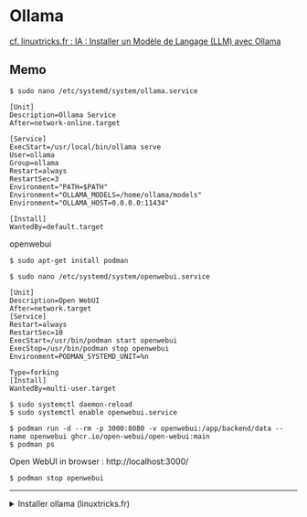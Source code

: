 # Ollama

[cf. linuxtricks.fr : IA : Installer un Modèle de Langage (LLM) avec Ollama](https://www.linuxtricks.fr/wiki/print.php?id=1052)  


## Memo

`$ sudo nano /etc/systemd/system/ollama.service` 

```
[Unit]
Description=Ollama Service
After=network-online.target

[Service]
ExecStart=/usr/local/bin/ollama serve
User=ollama
Group=ollama
Restart=always
RestartSec=3
Environment="PATH=$PATH"
Environment="OLLAMA_MODELS=/home/ollama/models"
Environment="OLLAMA_HOST=0.0.0.0:11434"

[Install]
WantedBy=default.target
```

openwebui  

`$ sudo apt-get install podman`  

`$ sudo nano /etc/systemd/system/openwebui.service`  

```
[Unit]
Description=Open WebUI
After=network.target
[Service]
Restart=always
RestartSec=10
ExecStart=/usr/bin/podman start openwebui
ExecStop=/usr/bin/podman stop openwebui
Environment=PODMAN_SYSTEMD_UNIT=%n

Type=forking
[Install]
WantedBy=multi-user.target
```

`$ sudo systemctl daemon-reload`  
`$ sudo systemctl enable openwebui.service`  

`$ podman run -d --rm -p 3000:8080 -v openwebui:/app/backend/data --name openwebui ghcr.io/open-webui/open-webui:main`  
`$ podman ps`  

Open WebUI in browser : http://localhost:3000/  

`$ podman stop openwebui`  

---

<details>
  <summary>Installer ollama (linuxtricks.fr)</summary>

IA : Installer un Modèle de Langage (LLM) avec Ollama
=====================================================

![ollama-logo](https://www.linuxtricks.fr/upload/ollama-logo.png)

  
  

Introduction
------------

  
  
Ollama est une plateforme qui facilite l'utilisation et le déploiement de modèles de langage (LLM) sur différentes infrastructures. Grâce à son interface simple et à ses fonctionnalités avancées, Ollama permet aux développeurs d'intégrer facilement des LLM dans leurs applications.  
Dans cet article, on va voir comment installer et utiliser Ollama.  
  
La base de cet article a été faite sur Red Hat Enterprise Linux 9.  
L'installation se fait de façon classique, sans Docker.  
  
Le site web officiel est disponible ici : [https://ollama.com/](https://ollama.com/)  
Les différents modèles de langage sont répertoriés ici : [https://ollama.com/library](https://ollama.com/library)  
  
Au moment de la résaction de cet article en Septembre 2024, les plateformes supportées sont x86\_64 et ARM64 (aarch64).  
  

Prérequis
---------

  
  
La génération de texte via des LLM est évidemment gourmande en ressources CPU, (GPU) et RAM. Il est nécessaire d'avoir une machine suffisemment dimensionnée pour le besoin.  
  
Pour de meilleures performances, il sera utile d'installer les pilotes propriétaires de notre carte graphique.  
  
Pour les cartes AMD - ROCm : [https://rocm.docs.amd.com/projects/install-on-linux/en/latest/install/quick-start.html](https://rocm.docs.amd.com/projects/install-on-linux/en/latest/install/quick-start.html)  
Pour les cartes NVidia - CUDA : [https://developer.nvidia.com/cuda-downloads](https://developer.nvidia.com/cuda-downloads)  
  
A défaut, les calculs seront faits avec le CPU (plus lent)  
  

Installation d'Ollama
---------------------

  
  

### Installer ollama

  
  
Ollama n'est pas dans les dépôts des principales distributions.  
Bien qu'il existe un script automatisé d'installation, je vais ici faire les étapes manuellement.  
  
On récupère dans un premier temps ollama pour l'architecture souhaitée :  

Code BASH :

`wget https://ollama.com/download/ollama-linux-amd64.tgz`  

  
  
Pour ARM64 :  

Code BASH :

`wget https://ollama.com/download/ollama-linux-arm64.tgz`

  
  
Ensuite, on extrait l'archive :  

Code BASH :

`tar \-C /usr \-xvzf ollama-linux-\*.tgz`

  
  
Dans le cas d'une carte graphique AMD, on récupère des éléments additionnels :  

Code BASH :

`wget https://ollama.com/download/ollama-linux-amd64-rocm.tgz`

  
  
Et on les installe :  

Code BASH :

`tar \-C /usr \-xvzf ollama-linux-amd64-rocm.tgz`

  
  

### Création d'un utilisateur dédié

  
  
On va ensuite créer un utilisateur dédié et un service pour lancer automatiquement ollama avec un utilisateur spécifique.  

Code BASH :

`useradd \-r \-s /bin/false \-U \-m \-d /usr/share/ollama ollama`

  
  
On ajoute les utilisateurs d'ollama dans le groupe ollama :  

Code BASH :

`usermod \-a \-G ollama adrien`

  
  

### Création d'un service systemd

  
  
On va créer un service systemd pour lancer ollama au démarrage du système :  

Code BASH :

`vim /etc/systemd/system/ollama.service`

  
  
Voici le contenu du service systemd :  

Code :

```
[Unit]
Description=Ollama Service
After=network-online.target
[Service]
ExecStart=/usr/bin/ollama serve
User=ollama
Group=ollama
Restart=always
RestartSec=3
Environment="PATH=$PATH"
[Install]
WantedBy=default.target`
```
  
  
On recharge systemd :  

Code BASH :

`systemctl daemon-reload`

  
  
On active et démarre le service :  

Code BASH :

`systemctl enable \--now ollama`

  
  
On pourra voir les logs avec :  

Code BASH :

`journalctl \-u ollama`

  
  
Toutes les commandes ollama peuvent être utilisées en tant qu'utilisateur classique du système.  
  

Informations sur les modèles
----------------------------

  
  
Lorsque Oolama est installé, il n’inclut pas de modèles.  
  
Pour lister les modèles installés :  

Code BASH :

`ollama list`

  
  
Cette liste est en effet vide.  
  
Dans le contexte des modèles de langage (LLM), les chiffres tels que 8B, 70B, et 405B font référence au nombre de paramètres du modèle, exprimé en milliards (B pour "billion" en anglais). Les paramètres sont les éléments fondamentaux qui déterminent le comportement du modèle et sa capacité à apprendre des relations complexes dans les données.  
  
Voici 3 exemples pour comprendre la relation entre l'efficacité et les ressources nécessaires :  
\- **8B** (8 milliards) : Cela signifie que le modèle a 8 milliards de paramètres. Les modèles avec un nombre de paramètres plus faible peuvent être plus rapides à entraîner et à exécuter, mais ils peuvent également avoir des limitations en termes de compréhension et de génération de texte par rapport à des modèles plus grands.  
\- **70B** (70 milliards) : Ce modèle a 70 milliards de paramètres. En général, un modèle avec un plus grand nombre de paramètres peut capturer des nuances plus fines dans le langage et produire des résultats de meilleure qualité, mais il nécessite également plus de ressources pour l'entraînement et l'inférence.  
\- **405B** (405 milliards) : Ce modèle a 405 milliards de paramètres. Ces modèles peuvent générer un texte très cohérent et contextuellement pertinent, mais ils nécessitent des infrastructures matérielles très puissantes pour fonctionner efficacement.  
  
Les modèles sont stockés dans **/usr/share/ollama/.ollama/models**. Il est possible de changer leur emplacement. Se référer à la section adéquate en bas de cet article.  
  

Installer des modèles publics
-----------------------------

  
  
Sur le site d'Ollama, plusieurs modèles sont disponibles : [https://ollama.com/library](https://ollama.com/library)  
Dans ce tutoriel, on va utiliser celui qui a été le plus téléchargé : **llama3** ([https://ollama.com/library/llama3](https://ollama.com/library/llama3))  
  
On va récupérer ce modèle avec la commande **ollama pull** :  

Code BASH :

`ollama pull llama3`

  
  
La sortie produite pendant le téléchargement est similaire à la récupération d'images Docker :  

Code :

```
pulling manifest   pulling 6a0746a1ec1a... 100% ▕█████████████▏ 4.7 GB   pulling 4fa551d4f938... 100% ▕█████████████▏ 12 KB
pulling 8ab4849b038c... 100% ▕█████████████▏ 254 B
pulling 577073ffcc6c... 100% ▕█████████████▏ 110 B
pulling 3f8eb4da87fa... 100% ▕█████████████▏ 485 B   
verifying sha256 digest
writing manifest
success`
```
  
  
Par défaut il s'agit de la variante 8B.  
  
Pour récupérer la variante 70b :  

Code BASH :

`ollama pull llama3:70b`

  
  
On pourra vérifier que les modèles installés avec :  

Code BASH :

`ollama list`

  
  
Ce qui donne :  

Code :

```
NAME             ID              SIZE      MODIFIED
llama3:70b       786f3184aec0    39 GB     10 hours ago      llama3:latest    365c0bd3c000    4.7 GB    10 hours ago`  
```
  
  

Utiliser Ollama
---------------

  
  

### Exécuter le modèle en mode interractif

  
  
Une fois le modèle téléchargé, on pourra l'exécuter en utilisant la commande suivante :  

Code BASH :

`ollama run llama3`

  
  
Le prompt est prêt à écouter une requête :  

Code :

`>>> Send a message (/? for help)`

  
  
Si on lui pose une question :  

Code :

`>>> Qu'est ce que Fedora Linux ?`

  
  
Le LLM traite la demande et nous répond :  

Code :

```
Fedora est une distribution de système d'exploitation GNU/Linux créée en 2003 par le projet Fedora, un sous-projet de la Fondation Red Hat. Elle est considérée comme une version "bêta" ou "prérequis" pour l'éditeur de système d'exploitation Linux commercial, CentOS et Red Hat Enterprise Linux (RHEL).   Fedora est conçue pour être une distribution open-source, libre et communautaire, qui permet aux développeurs et aux utilisateurs de tester les dernières versions des logiciels et des fonctionnalités avant leur intégration dans les éditions commerciales. Elle est donc très populaire parmi les développeurs et les passionnés de Linux.   Les caractéristiques clés de Fedora sont :   1. Libre et open-source, ce qui signifie que tout le code est disponible sous licence libre.   2. Rapide à mettre à jour, car il s'agit d'une version "bêta" pour tester les nouveaux logiciels et les fonctionnalités avant leur intégration dans les éditions commerciales.   3. Conçue pour être compatible avec les systèmes d'exploitation Linux commerçiaux, tels que CentOS et RHEL.   4. Possède une communauté active de développeurs et d'utilisateurs qui contribuent au projet.   Fedora est disponible sous forme de CD/DVD ou de téléchargement direct, et il existe plusieurs versions pour différents ordinateurs et architectures (x86-64, ARM, etc.).
```

  
  

### Exécuter le modèle en one shot

  
  
On pourra exécuter une requête en utilisant la commande suivante :  

Code BASH :

`ollama run llama3 "Qu'est ce que Fedora Linux?"

  
  
Le résultat est produit sur la sortie standard.  
  

### Interroger le modèle via l'API

  
  
On pourra interroger le modèle via l'API disponible.  
Ollama écoute sur le port 11434.  
  
Voici un exemple de requête avec curl interrogeant l'API avec du JSON :  

Code BASH :
```bash
curl \-X POST http://localhost:11434/api/generate \-d '{
  "model": "llama3",
  "prompt":"En une phrase, qu est ce que Fedora Linux ?"
 }'
```
  
  
La réponse est produite en JSON :  

Code JAVASCRIPT :
```json
{"model":"llama3","created\_at":"2024-09-19T20:16:55.070219385Z","response":"Fed","done":false}
{"model":"llama3","created\_at":"2024-09-19T20:16:55.184960991Z","response":"ora","done":false}
{"model":"llama3","created\_at":"2024-09-19T20:16:55.248871673Z","response":" est","done":false}
{"model":"llama3","created\_at":"2024-09-19T20:16:55.336215829Z","response":" un","done":false}
{"model":"llama3","created\_at":"2024-09-19T20:16:55.435178812Z","response":" système","done":false}
{"model":"llama3","created\_at":"2024-09-19T20:16:55.499418477Z","response":" d","done":false}
{"model":"llama3","created\_at":"2024-09-19T20:16:55.561225601Z","response":"'","done":false}
{"model":"llama3","created\_at":"2024-09-19T20:16:55.630712386Z","response":"explo","done":false}
{"model":"llama3","created\_at":"2024-09-19T20:16:55.703879616Z","response":"itation","done":false}
{"model":"llama3","created\_at":"2024-09-19T20:16:55.765078378Z","response":" Linux","done":false}
{"model":"llama3","created\_at":"2024-09-19T20:16:55.840173868Z","response":" gratuit","done":false}
{"model":"llama3","created\_at":"2024-09-19T20:16:55.90263307Z","response":" et","done":false}
{"model":"llama3","created\_at":"2024-09-19T20:16:55.971443963Z","response":" open","done":false}
{"model":"llama3","created\_at":"2024-09-19T20:16:56.034062226Z","response":"-source","done":false}
{"model":"llama3","created\_at":"2024-09-19T20:16:56.09947807Z","response":",","done":false}
{"model":"llama3","created\_at":"2024-09-19T20:16:56.172949487Z","response":" cré","done":false}
{"model":"llama3","created\_at":"2024-09-19T20:16:56.256597318Z","response":"é","done":false}
{"model":"llama3","created\_at":"2024-09-19T20:16:56.323157737Z","response":" par","done":false}
{"model":"llama3","created\_at":"2024-09-19T20:16:56.390106591Z","response":" la","done":false}
{"model":"llama3","created\_at":"2024-09-19T20:16:56.459911313Z","response":" commun","done":false}
{"model":"llama3","created\_at":"2024-09-19T20:16:56.526663982Z","response":"auté","done":false}
```
  
  
Par défaut, la réponse est fournie bout par bout et on voit le texte se générer.  
Pour une application, celle-ci peut traiter traiter la réponse :  
\- alors que la génération n'est pas terminée  
\- en recevant de petites quantité de données  
  
  
On pourra demander la réponse qu'une fois la génération terminée :  

Code BASH :
```bash
curl \-X POST http://localhost:11434/api/generate \-d '{
  "model": "llama3",
  "prompt":"En une phrase, qu est ce que Fedora Linux ?",
  "stream": false
 }'
```
  
  
La réponse met du temps à s'afficher mais elle est générée d'un bloc :  

Code JAVASCRIPT :
```json
{"model":"llama3","created\_at":"2024-09-19T20:27:46.739492809Z","response":"Fedora Linux est un système d'exploitation tournant sur le noyau Linux, conçu pour être une plateforme de développement et de test avant l'intégration dans la version commerciale Red Hat Enterprise Linux (RHEL), proposant une distribution stable et actuelle des dernières technologies open-source.","done":true,"done\_reason":"stop","context":\[128006,882,128007,271,1737,6316,17571,934,1826,3846,1744,80606,14677,30,128009,128006,78191,128007,271,92887,6347,14677,1826,653,72601,294,6,69331,7709,259,3514,519,1765,514,912,88,2933,14677,11,390,79884,5019,23761,6316,12235,76701,409,82620,1880,409,1296,33670,326,55624,978,911,367,7010,1208,2373,95194,20487,3816,22050,26551,14677,320,49,51812,705,10045,519,6316,8141,15528,1880,1180,31037,951,36852,59307,14645,1825,31874,13\],"total\_duration":5010253585,"load\_duration":26615990,"prompt\_eval\_count":20,"prompt\_eval\_duration":330708000,"eval\_count":67,"eval\_duration":4609753000}
```
  
  
Plus d'informations sur l'utilisation de l'API : [https://github.com/ollama/ollama/blob/main/docs/api.md](https://github.com/ollama/ollama/blob/main/docs/api.md)  
  

### Activité du système

  
  
Lors de la réponse, qui peut être générée plus ou moins vite suivant les ressources de notre serveur. Les calculs sont générés sur notre serveur lui même et le LLM est totalement autonome.  
  
Lorsque le LLM traite la réponse à notre prompt, voici un aperçu sur le serveur avec htop de l'activité :  

![ollama-htop-serveur](https://www.linuxtricks.fr/upload/ollama-htop-serveur.png))

  
  

Faire écouter Ollama sur le réseau
----------------------------------

  
  
Par défaut, Ollama écoute sur le port 11434 et uniquement en local :  

Code BASH :

`ss \-unplat | grep 11434`

  

Code :

`tcp   LISTEN 0      4096       127.0.0.1:11434       0.0.0.0:*`

  
  
Pour permettre à Ollama d'accepter des requêtes depuis d'autres hôtes, on édite le service systemd créé précédemment.  
Dans la section **\[Service\]** on ajoute une ligne **Environment** :  

Code BASH :

Environment\="OLLAMA\_HOST=0.0.0.0"

  
  
On recharge systemd :  

Code BASH :

`systemctl daemon-reload`

  
  
On redémarre Ollama via le service :  

Code BASH :

`systemctl restart ollama.service`

  
  
On vérifie que Ollama écoute sur toutes les adresses :  

Code BASH :

`ss \-unplat | grep 11434`

  

Code :

`tcp   LISTEN 0      4096               *:11434             *:*`

  
  
Mettre en oeuvre les mesures de protection (Pare-Feu) pour que n'importe qui ne puisse pas requêter votre LLM !  
  

Personnaliser le comportement d'un modèle
-----------------------------------------

  
  
Avec Ollama, il est possible de modifier le comportement d'un modèle.  
  
Cela passe par la création d'un fichier **Modelfile**. C'est dans ce fichier qu'on va définir les instructions nécessaires pour personnaliser votre modèle.  
  
Ici, je vais partir sur le LLM d'IBM nommé granite (Merci le Red Hat Summit pour la découverte), que je vais personnaliser pour qu'il me produise directement du code PERL.  
  
On va ranger le modèle dans un dossier, par exemple :  

Code BASH :

`mkdir \-p ~/ollama-modeles/granite-code-perl`

  
  
Dans ce dossier, on va créer notre fichier Modelfile :  

Code BASH :

`cd ~/ollama-modeles/granite-code-perl/`

  

Code BASH :

`vim Modelfile`

  
  
Voici un exemple :  

Code BASH :
```
FROM granite-code:20b
PARAMETER temperature 0.5
PARAMETER num\_ctx 4096
SYSTEM Le code à produire doit être en langage PERL et être sécurisé. Donne juste le code sans explications.
```
  
  
Bien que les fichiers Modelfiles soient hautement personnalisables (cf. la doc : [https://github.com/ollama/ollama/blob/main/docs/modelfile.md)](https://github.com/ollama/ollama/blob/main/docs/modelfile.md)) voici quelques notions rapides que j'utilise dans le modèle présenté :  
  
**FROM** : Spécifie le modèle de base à utiliser (obligatoire)  
**PARAMETER** : Définit les paramètres d'exécution du modèle  
**SYSTEM** : Définit le message système qui guidera le comportement du modèle.  
  
Je vous ai montré 2 paramètres ici :  
**temperature** : Ce paramètre contrôle la créativité et l'aléatoire des réponses du modèle. Une valeur élevée (comme 1) rend le modèle plus créatif et imprévisible. A contrario, une valeur plus basse (proche de 0) rend les réponses plus cohérentes et déterministes.  
**num\_ctx** : Ce paramètre définit la taille de la fenêtre de contexte du modèle. Une valeur plus élevée permet au modèle de "se souvenir" d'une plus grande partie de la conversation ou du texte précédent. La valeur par défaut est souvent 2048.  
  
Ensuite, on va déployer le modèle via :  

Code BASH :

`ollama create granite-perl \-f ~/ollama-modeles/granite-code-perl/Modelfile`

  
  
Si le modèle de base est déjà installé, la création est très rapide.  
  
On pourra vérifier que le modele personnalisé est bien intégré avec :  

Code BASH :

`ollama list`

  
  
Ce qui donne :  

Code :

```
NAME                   ID              SIZE      MODIFIED
granite-perl:latest    0e85cc76ba66    2.0 GB    6 seconds ago        llama3:latest          365c0bd3c000    4.7 GB    18 minutes ago
```
  
  
On peut tester une requête en utilisant la commande suivante :  

Code BASH :

`ollama run granite-perl "Lire le CSV export.csv ligne par ligne et afficher les champs 1 et 3"`

  
  
On n'a rien précisé et le contexte a bien été pris en compte (de produire du code PERL) et on n'a pas le blabla habituel :  

Code :

` ```perl   
#!/usr/bin/perl -w   
use strict;   
use warnings;   
open my $fh, '<', 'export.csv' or die "Impossible d'ouvrir l'YYYY export.csv : $!";   
while (my $line = <$fh>) {       
  chomp $line;       
  my ($ champ1, undef, $champ3 ) = split ",", $line;       
  print "$champ1,$champ3\n";   
}   
close $fh;   
``` 

  
  

Personnalisation fantaisiste

On pourra demander des choses fantaisistes, en faisant se comporter le LLM comme Pikachu par exemple :  

Code BASH :

`mkdir \-p ~/ollama-modeles/llama3-pokemon`

  
  
On va créer un Modelfile plus fantaisiste :  

Code BASH :

`vim ~/ollama-modeles/llama3-pokemon/Modelfile`

  
  
Qui contient ceci :  

Code TEXT :
```
FROM llama3
PARAMETER temperature 2
PARAMETER num\_ctx 4096
SYSTEM Répond à toutes les questions comme si tu étais Pikachu
```
  
  
On créé le modèle :  

Code BASH :

`ollama create pika \-f ~/ollama-modeles/llama3-pokemon/Modelfile`

  
  
On utilise le modèle :  

Code BASH :

`ollama run pika "Comment ça va ?"`

  
  
Le résultat est sans appel ![:)](/images/smileys/1.gif ":)")  

Code TEXT :

`Pika, pika! Chuuuuuuu! (J'vrai bien, merci!)`

  
  
  

Mettre à jour Ollama
--------------------

  
  
Pour mettre à jour Ollama, il suffit simplement de retélécharger l'archive et la réextraire sur notre système comme vu dans la section installation.  
  
On n'aura pas besoin de refaire les étapes de création d'utilisateur et de service systemd.  
  
Il suffira juste, après la mise à jour, de redémarrer le service pour charger la nouvelle version.  
  

Supprimer Ollama
----------------

  
  
Si on a juste voulu jouer avec Ollama et qu'on en a plus besoin, voici comment le désinstaller.  
  
On supprime le service ollama (après l'avoir stoppé et désactivé :  

Code BASH :
```bash
systemctl stop ollama
systemctl disable ollama
rm /etc/systemd/system/ollama.service
```
  
  
On supprime le binaire :  

Code BASH :

`rm /usr/bin/ollama`

  
  
On supprime les modèles téléchargés :  

Code BASH :

`rm \-r /usr/share/ollama`

  
  
On supprime le dossier des bibliothèques additionnelles :  

Code BASH :

`rm \-r /usr/lib/ollama`

  
  
On supprime l'utilisateur et le groupe ollama:  

Code BASH :
```bash
userdel ollama
groupdel ollama
```
  
  

Informations complémentaires
----------------------------

  
  

### Emplacement des modèles

  
  
Les modèles sont stockés dans **/usr/share/ollama/.ollama/models**.  
  
Il est possible de changer l'emplacement par défaut en ajoutant une nouvelle variable d'environnement.  
  
On éditera le service précédemment créé :  

Code BASH :

`vim /etc/systemd/system/ollama.service`

  
  
On ajoutera une variable d'environnement **OLLAMA\_MODELS** :  
  

Code :

```
[Unit]
Description=Ollama Service
After=network-online.target
[Service]
ExecStart=/usr/bin/ollama serve
User=ollama
Group=ollama
Restart=always
RestartSec=3
Environment="PATH=$PATH"
Environment="OLLAMA_MODELS=/home/ollama/models"
[Install]
WantedBy=default.target`
```
  
  
On recharge systemd :  

Code BASH :

`systemctl daemon-reload`

  
  
Et on redémarre le service :  

Code BASH :

`systemctl restart ollama.service`

  
  
Si on avait déjà des modèles installés, on pourra les déplacer :  

Code BASH :

`mv /usr/share/ollama/.ollama/models /home/ollama/models`

  
  
On pensera bien à réaffecter les droits à l'utilisateur et au groupe ollama :  

Code BASH :

`chown \-R ollama:ollama /home/ollama`

</details>
